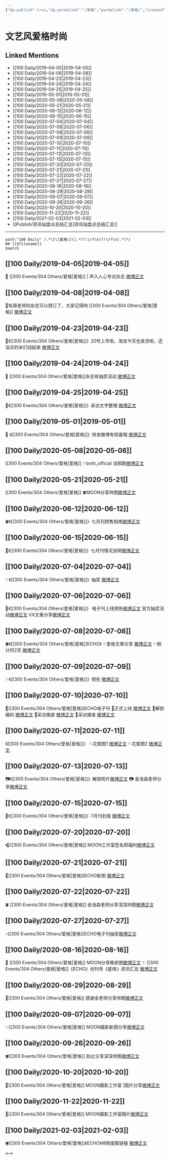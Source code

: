 ```yaml
---
{"dg-publish":true,"dg-permalink":"/爱格","permalink":"/爱格/","created":"2023-03-11T21:01:16.000+08:00","updated":"2023-04-10T17:11:42.000+08:00"}
---
```


# 文艺风爱格时尚

## Linked Mentions
- [[100 Daily/2019-04-05\|2019-04-05]]
- [[100 Daily/2019-04-08\|2019-04-08]]
- [[100 Daily/2019-04-23\|2019-04-23]]
- [[100 Daily/2019-04-24\|2019-04-24]]
- [[100 Daily/2019-04-25\|2019-04-25]]
- [[100 Daily/2019-05-01\|2019-05-01]]
- [[100 Daily/2020-05-08\|2020-05-08]]
- [[100 Daily/2020-05-21\|2020-05-21]]
- [[100 Daily/2020-06-12\|2020-06-12]]
- [[100 Daily/2020-06-15\|2020-06-15]]
- [[100 Daily/2020-07-04\|2020-07-04]]
- [[100 Daily/2020-07-06\|2020-07-06]]
- [[100 Daily/2020-07-08\|2020-07-08]]
- [[100 Daily/2020-07-09\|2020-07-09]]
- [[100 Daily/2020-07-10\|2020-07-10]]
- [[100 Daily/2020-07-11\|2020-07-11]]
- [[100 Daily/2020-07-13\|2020-07-13]]
- [[100 Daily/2020-07-15\|2020-07-15]]
- [[100 Daily/2020-07-20\|2020-07-20]]
- [[100 Daily/2020-07-21\|2020-07-21]]
- [[100 Daily/2020-07-22\|2020-07-22]]
- [[100 Daily/2020-07-27\|2020-07-27]]
- [[100 Daily/2020-08-16\|2020-08-16]]
- [[100 Daily/2020-08-29\|2020-08-29]]
- [[100 Daily/2020-09-07\|2020-09-07]]
- [[100 Daily/2020-09-26\|2020-09-26]]
- [[100 Daily/2020-10-20\|2020-10-20]]
- [[100 Daily/2020-11-22\|2020-11-22]]
- [[100 Daily/2021-02-03\|2021-02-03]]
- [[Publish/资讯站盘点总结汇总\|资讯站盘点总结汇总]]


---

```expander
path:"100 Daily" /.*\[\[爱格\]\].*(?:\r?\n(?!\r?\n).*)*/
## [[$filename]]
$match
```
## [[100 Daily/2019-04-05\|2019-04-05]]
🎵 [[300 Events/304 Others/爱格\|爱格]] | 声入人心专访杂志
[微博正文](https://m.weibo.cn/6466290670/4357760206060066)
## [[100 Daily/2019-04-08\|2019-04-08]]
🐰有周老师的杂志可以预订了，大家记得哟 [[300 Events/304 Others/爱格\|爱格]]
[微博正文](https://m.weibo.cn/6466290670/4358947920482529)

## [[100 Daily/2019-04-23\|2019-04-23]]
🌿《[[300 Events/304 Others/爱格\|爱格]]》20号上市啦，淘宝今天也发货啦，还没买的米们动起来
[微博正文](https://m.weibo.cn/6466290670/4364169924688852)
## [[100 Daily/2019-04-24\|2019-04-24]]
🎵 [[300 Events/304 Others/爱格\|爱格]]杂志有抽奖活动
[微博正文](https://m.weibo.cn/6466290670/4364711342207760)
## [[100 Daily/2019-04-25\|2019-04-25]]
🌿《[[300 Events/304 Others/爱格\|爱格]]》采访文字整理
[微博正文](https://m.weibo.cn/6466290670/4365011101629517)
## [[100 Daily/2019-05-01\|2019-05-01]]
🎵 《[[300 Events/304 Others/爱格\|爱格]]》转发微博有惊喜哦
[微博正文](https://m.weibo.cn/6466290670/4367234237041376)

## [[100 Daily/2020-05-08\|2020-05-08]]
[[300 Events/304 Others/爱格\|爱格]]
✨both_official 涂鸦鞋[微博正文](https://m.weibo.cn/6466290670/4502234933369412)
## [[100 Daily/2020-05-21\|2020-05-21]]
[[300 Events/304 Others/爱格\|爱格]]
🍀MOON分享帅图[微博正文](https://m.weibo.cn/6466290670/4507028061988381)
## [[100 Daily/2020-06-12\|2020-06-12]]
🍀《[[300 Events/304 Others/爱格\|爱格]]》七月刊预售指南[微博正文](https://m.weibo.cn/6466290670/4515148399040971)
## [[100 Daily/2020-06-15\|2020-06-15]]
🌱《[[300 Events/304 Others/爱格\|爱格]]》七月刊情况说明[微博正文](https://m.weibo.cn/6466290670/4516138354960158)

## [[100 Daily/2020-07-04\|2020-07-04]]
✨《[[300 Events/304 Others/爱格\|爱格]]》抽奖 [微博正文](https://m.weibo.cn/6466290670/4523074151822000)
## [[100 Daily/2020-07-06\|2020-07-06]]
🌳《[[300 Events/304 Others/爱格\|爱格]]》
电子刊上线预告[微博正文](https://m.weibo.cn/6466290670/4523623832725584)
官方抽奖活动[微博正文](https://m.weibo.cn/6466290670/4523742237920222)
VX文章分享[微博正文](https://m.weibo.cn/6466290670/4523752207034704)
## [[100 Daily/2020-07-08\|2020-07-08]]
🍀《[[300 Events/304 Others/爱格\|爱格]]ECHO》
✨爱格文章分享 [微博正文](https://m.weibo.cn/6466290670/4524204588596197)
✨倒计时2天 [微博正文](https://m.weibo.cn/6466290670/4524348990187680)
## [[100 Daily/2020-07-09\|2020-07-09]]
✨《[[300 Events/304 Others/爱格\|爱格]]》预告 [微博正文](https://m.weibo.cn/6466290670/4524712044664223)
## [[100 Daily/2020-07-10\|2020-07-10]]
🌟[[300 Events/304 Others/爱格\|爱格]]ECHO电子刊
🌱正式上线 [微博正文](https://m.weibo.cn/6466290670/4525072670788524)
🌱解锁福利 [微博正文](https://m.weibo.cn/6466290670/4525114367333822)
🌱采访摘录 [微博正文](https://m.weibo.cn/6466290670/4525114912131994)
🌱采访摘录 [微博正文](https://m.weibo.cn/6466290670/4525186592356321)
## [[100 Daily/2020-07-11\|2020-07-11]]
《[[300 Events/304 Others/爱格\|爱格]]》
✨花絮图1 [微博正文](https://m.weibo.cn/6466290670/4525412619258026)
✨花絮图2 [微博正文](https://m.weibo.cn/6466290670/4525490554209495)
## [[100 Daily/2020-07-13\|2020-07-13]]
📷《[[300 Events/304 Others/爱格\|爱格]]》解锁照片[微博正文](https://m.weibo.cn/6466290670/4526186862757780)
📷 金浩森老师分享[微博正文](https://m.weibo.cn/6466290670/4526369843398461)
## [[100 Daily/2020-07-15\|2020-07-15]]
🌟《[[300 Events/304 Others/爱格\|爱格]]》7月刊封面 [微博正文](https://weibo.com/6466290670/JblsNANMV)
## [[100 Daily/2020-07-20\|2020-07-20]]
🎧[[300 Events/304 Others/爱格\|爱格]] MOON工作室签名照福利[微博正文](https://m.weibo.cn/6466290670/4528920698031416)

## [[100 Daily/2020-07-21\|2020-07-21]]
🌟[[300 Events/304 Others/爱格\|爱格]]ECHO新图 [微博正文](https://m.weibo.cn/6466290670/4529210275928216)
## [[100 Daily/2020-07-22\|2020-07-22]]
🍀 [[300 Events/304 Others/爱格\|爱格]] 金浩森老师分享深深帅图[微博正文](https://m.weibo.cn/6466290670/4529466301227586)
## [[100 Daily/2020-07-27\|2020-07-27]]
🎶[[300 Events/304 Others/爱格\|爱格]]ECHO电子刊抽奖[微博正文](https://m.weibo.cn/6466290670/4531315804735162)

## [[100 Daily/2020-08-16\|2020-08-16]]
💖 [[300 Events/304 Others/爱格\|爱格]] MOON分享晚安图[微博正文](https://m.weibo.cn/6466290670/4538689566289567)
✨ [[300 Events/304 Others/爱格\|爱格]]《ECHO》创刊号《星体》资讯汇总 [微博正文](https://m.weibo.cn/6466290670/4538546779594286)
## [[100 Daily/2020-08-29\|2020-08-29]]
🎊[[300 Events/304 Others/爱格\|爱格]] 感谢金老师分享帅图[微博正文](https://m.weibo.cn/6466290670/4543199929174529)
## [[100 Daily/2020-09-07\|2020-09-07]]
✨[[300 Events/304 Others/爱格\|爱格]] MOON摄影新图分享[微博正文](https://m.weibo.cn/6466290670/4546648116300252)
## [[100 Daily/2020-09-26\|2020-09-26]]
🍀[[300 Events/304 Others/爱格\|爱格]] 别止分享深深帅图[微博正文](https://m.weibo.cn/6466290670/4553396571606096)
## [[100 Daily/2020-10-20\|2020-10-20]]
💫[[300 Events/304 Others/爱格\|爱格]] MOON摄影工作室 |图片分享[微博正文](https://m.weibo.cn/6466290670/4562074166106281)
## [[100 Daily/2020-11-22\|2020-11-22]]
💫[[300 Events/304 Others/爱格\|爱格]] MOON摄影工作室图片[微博正文](https://m.weibo.cn/6466290670/4574059905679922)
## [[100 Daily/2021-02-03\|2021-02-03]]
🍀[[300 Events/304 Others/爱格\|爱格]]《ECHO》帅照提取链接 [微博正文](https://weibo.com/6466290670/K0c7G1M8u)

<-->